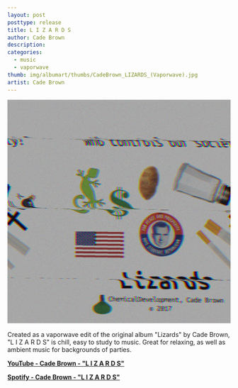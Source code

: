 ```yaml
---
layout: post
posttype: release
title: L I Z A R D S
author: Cade Brown
description: 
categories:
  - music
  - vaporwave
thumb: img/albumart/thumbs/CadeBrown_LIZARDS_(Vaporwave).jpg
artist: Cade Brown
---
```


<img class="albumart" src="/assets/img/albumart/CadeBrown_LIZARDS_(Vaporwave).jpg">


<br/>

Created as a vaporwave edit of the original album "Lizards" by Cade Brown, "L I Z A R D S" is chill, easy to study to music. Great for relaxing, as well as ambient music for backgrounds of parties.

<!--more-->

[<b>YouTube - Cade Brown - "L I Z A R D S"</b>](https://www.youtube.com/watch?v=ulwiqoC1-qU)

[<b>Spotify - Cade Brown - "L I Z A R D S"</b>](spotify:album:3oIfw1ZyMXalQ1srik6YRv)



